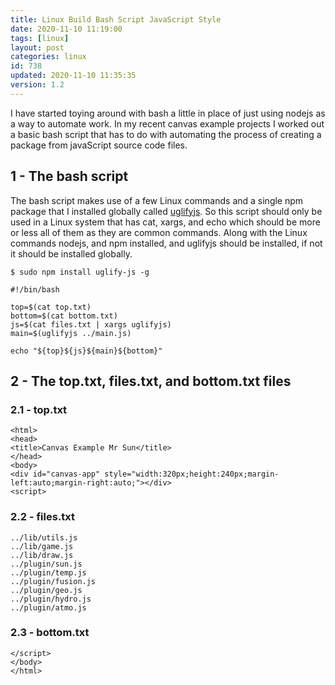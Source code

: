 ```yaml
---
title: Linux Build Bash Script JavaScript Style
date: 2020-11-10 11:19:00
tags: [linux]
layout: post
categories: linux
id: 738
updated: 2020-11-10 11:35:35
version: 1.2
---
```


I have started toying around with bash a little in place of just using nodejs as a way to automate work. In my recent canvas example projects I worked out a basic bash script that has to do with automating the process of creating a package from javaScript source code files.

<!-- more -->

## 1 - The bash script

The bash script makes use of a few Linux commands and a single npm package that I installed globally called [uglifyjs](https://www.npmjs.com/package/uglify-js). So this script should only be used in a Linux system that has cat, xargs, and echo which should be more or less all of them as they are common commands. Along with the Linux commands nodejs, and npm installed, and uglifyjs should be installed, if not it should be installed globally.

```
$ sudo npm install uglify-js -g
```


```
#!/bin/bash
 
top=$(cat top.txt)
bottom=$(cat bottom.txt)
js=$(cat files.txt | xargs uglifyjs)
main=$(uglifyjs ../main.js)
 
echo "${top}${js}${main}${bottom}"
```

## 2 - The top.txt, files.txt, and bottom.txt files

### 2.1 - top.txt

```
<html>
<head>
<title>Canvas Example Mr Sun</title>
</head>
<body>
<div id="canvas-app" style="width:320px;height:240px;margin-left:auto;margin-right:auto;"></div>
<script>
```

### 2.2 - files.txt

```
../lib/utils.js
../lib/game.js
../lib/draw.js
../plugin/sun.js
../plugin/temp.js
../plugin/fusion.js
../plugin/geo.js
../plugin/hydro.js
../plugin/atmo.js
```

### 2.3 - bottom.txt

```
</script>
</body>
</html>
```